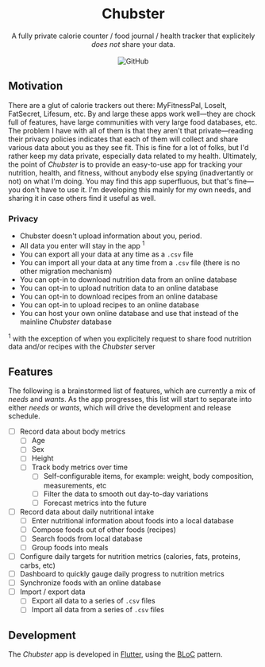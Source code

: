 <h1 align="center">
  Chubster
</h1>
<div align="center">
  A fully private calorie counter / food journal / health tracker that explicitely <em>does not</em> share your data.
</div>
<br />
<div align="center">
  <img alt="GitHub" src="https://img.shields.io/github/license/hamaluik/chubster?style=flat-square">
</div>

## Motivation

There are a glut of calorie trackers out there: MyFitnessPal, LoseIt, FatSecret, Lifesum, etc. By and large these apps
work well—they are chock full of features, have large communities with very large food databases, etc. The problem I
have with all of them is that they aren't that private—reading their privacy policies indicates that each of them will
collect and share various data about you as they see fit. This is fine for a lot of folks, but I'd rather keep my
data private, especially data related to my health. Ultimately, the point of _Chubster_ is to provide an easy-to-use
app for tracking your nutrition, health, and fitness, without anybody else spying (inadvertantly or not) on what I'm
doing. You may find this app superfluous, but that's fine—you don't have to use it. I'm developing this mainly for my
own needs, and sharing it in case others find it useful as well.

### Privacy

* Chubster doesn't upload information about you, period.
* All data you enter will stay in the app <sup>1</sup>
* You can export all your data at any time as a `.csv` file
* You can import all your data at any time from a `.csv` file (there is no other migration mechanism)
* You can opt-in to download nutrition data from an online database
* You can opt-in to upload nutrition data to an online database
* You can opt-in to download recipes from an online database
* You can opt-in to upload recipes to an online database
* You can host your own online database and use that instead of the mainline _Chubster_ database

<sup>1</sup> with the exception of when you explicitely request to share food nutrition data and/or recipes with the
_Chubster_ server


## Features

The following is a brainstormed list of features, which are currently a mix of _needs_ and _wants_. As the app
progresses, this list will start to separate into either _needs_ or _wants_, which will drive the development and
release schedule.

- [ ] Record data about body metrics
  - [ ] Age
  - [ ] Sex
  - [ ] Height
  - [ ] Track body metrics over time
    - [ ] Self-configurable items, for example: weight, body composition, measurements, etc
    - [ ] Filter the data to smooth out day-to-day variations
    - [ ] Forecast metrics into the future
- [ ] Record data about daily nutritional intake
  - [ ] Enter nutritional information about foods into a local database
  - [ ] Compose foods out of other foods (recipes)
  - [ ] Search foods from local database
  - [ ] Group foods into meals
- [ ] Configure daily targets for nutrition metrics (calories, fats, proteins, carbs, etc)
- [ ] Dashboard to quickly gauge daily progress to nutrition metrics
- [ ] Synchronize foods with an online database
- [ ] Import / export data
  - [ ] Export all data to a series of `.csv` files
  - [ ] Import all data from a series of `.csv` files

## Development

The _Chubster_ app is developed in [Flutter](https://flutter.dev/), using the
[BLoC](https://www.didierboelens.com/2018/08/reactive-programming---streams---bloc/) pattern.
